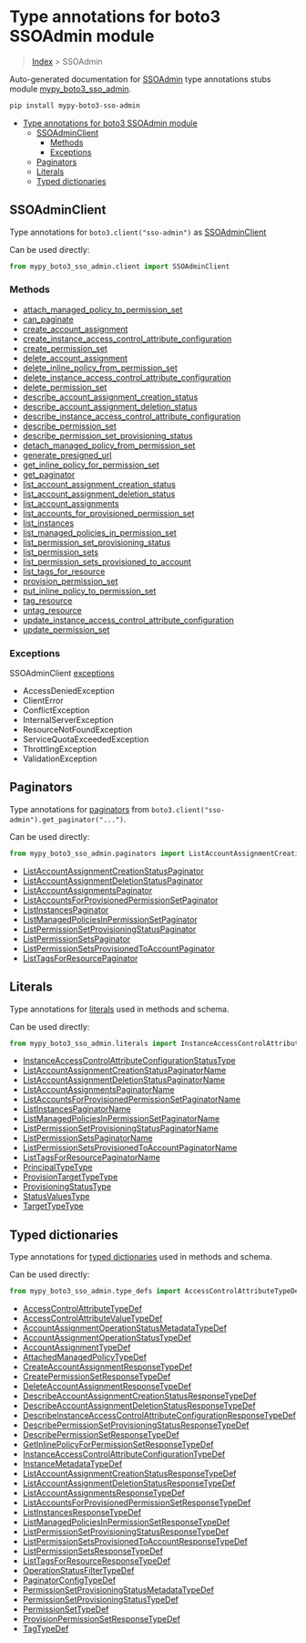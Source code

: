 # Type annotations for boto3 SSOAdmin module

> [Index](..) > SSOAdmin

Auto-generated documentation for
[SSOAdmin](https://boto3.amazonaws.com/v1/documentation/api/1.17.77/reference/services/sso-admin.html#SSOAdmin)
type annotations stubs module
[mypy_boto3_sso_admin](https://pypi.org/project/mypy-boto3-sso-admin/).

```bash
pip install mypy-boto3-sso-admin
```

- [Type annotations for boto3 SSOAdmin module](#type-annotations-for-boto3-ssoadmin-module)
  - [SSOAdminClient](#ssoadminclient)
    - [Methods](#methods)
    - [Exceptions](#exceptions)
  - [Paginators](#paginators)
  - [Literals](#literals)
  - [Typed dictionaries](#typed-dictionaries)

## SSOAdminClient

Type annotations for `boto3.client("sso-admin")` as
[SSOAdminClient](./client.md)

Can be used directly:

```python
from mypy_boto3_sso_admin.client import SSOAdminClient
```

### Methods

- [attach_managed_policy_to_permission_set](./client.md#attach_managed_policy_to_permission_set)
- [can_paginate](./client.md#can_paginate)
- [create_account_assignment](./client.md#create_account_assignment)
- [create_instance_access_control_attribute_configuration](./client.md#create_instance_access_control_attribute_configuration)
- [create_permission_set](./client.md#create_permission_set)
- [delete_account_assignment](./client.md#delete_account_assignment)
- [delete_inline_policy_from_permission_set](./client.md#delete_inline_policy_from_permission_set)
- [delete_instance_access_control_attribute_configuration](./client.md#delete_instance_access_control_attribute_configuration)
- [delete_permission_set](./client.md#delete_permission_set)
- [describe_account_assignment_creation_status](./client.md#describe_account_assignment_creation_status)
- [describe_account_assignment_deletion_status](./client.md#describe_account_assignment_deletion_status)
- [describe_instance_access_control_attribute_configuration](./client.md#describe_instance_access_control_attribute_configuration)
- [describe_permission_set](./client.md#describe_permission_set)
- [describe_permission_set_provisioning_status](./client.md#describe_permission_set_provisioning_status)
- [detach_managed_policy_from_permission_set](./client.md#detach_managed_policy_from_permission_set)
- [generate_presigned_url](./client.md#generate_presigned_url)
- [get_inline_policy_for_permission_set](./client.md#get_inline_policy_for_permission_set)
- [get_paginator](./client.md#get_paginator)
- [list_account_assignment_creation_status](./client.md#list_account_assignment_creation_status)
- [list_account_assignment_deletion_status](./client.md#list_account_assignment_deletion_status)
- [list_account_assignments](./client.md#list_account_assignments)
- [list_accounts_for_provisioned_permission_set](./client.md#list_accounts_for_provisioned_permission_set)
- [list_instances](./client.md#list_instances)
- [list_managed_policies_in_permission_set](./client.md#list_managed_policies_in_permission_set)
- [list_permission_set_provisioning_status](./client.md#list_permission_set_provisioning_status)
- [list_permission_sets](./client.md#list_permission_sets)
- [list_permission_sets_provisioned_to_account](./client.md#list_permission_sets_provisioned_to_account)
- [list_tags_for_resource](./client.md#list_tags_for_resource)
- [provision_permission_set](./client.md#provision_permission_set)
- [put_inline_policy_to_permission_set](./client.md#put_inline_policy_to_permission_set)
- [tag_resource](./client.md#tag_resource)
- [untag_resource](./client.md#untag_resource)
- [update_instance_access_control_attribute_configuration](./client.md#update_instance_access_control_attribute_configuration)
- [update_permission_set](./client.md#update_permission_set)

### Exceptions

SSOAdminClient [exceptions](./client.md#exceptions)

- AccessDeniedException
- ClientError
- ConflictException
- InternalServerException
- ResourceNotFoundException
- ServiceQuotaExceededException
- ThrottlingException
- ValidationException

## Paginators

Type annotations for [paginators](./paginators.md) from
`boto3.client("sso-admin").get_paginator("...")`.

Can be used directly:

```python
from mypy_boto3_sso_admin.paginators import ListAccountAssignmentCreationStatusPaginator, ...
```

- [ListAccountAssignmentCreationStatusPaginator](./paginators.md#listaccountassignmentcreationstatuspaginator)
- [ListAccountAssignmentDeletionStatusPaginator](./paginators.md#listaccountassignmentdeletionstatuspaginator)
- [ListAccountAssignmentsPaginator](./paginators.md#listaccountassignmentspaginator)
- [ListAccountsForProvisionedPermissionSetPaginator](./paginators.md#listaccountsforprovisionedpermissionsetpaginator)
- [ListInstancesPaginator](./paginators.md#listinstancespaginator)
- [ListManagedPoliciesInPermissionSetPaginator](./paginators.md#listmanagedpoliciesinpermissionsetpaginator)
- [ListPermissionSetProvisioningStatusPaginator](./paginators.md#listpermissionsetprovisioningstatuspaginator)
- [ListPermissionSetsPaginator](./paginators.md#listpermissionsetspaginator)
- [ListPermissionSetsProvisionedToAccountPaginator](./paginators.md#listpermissionsetsprovisionedtoaccountpaginator)
- [ListTagsForResourcePaginator](./paginators.md#listtagsforresourcepaginator)

## Literals

Type annotations for [literals](./literals.md) used in methods and schema.

Can be used directly:

```python
from mypy_boto3_sso_admin.literals import InstanceAccessControlAttributeConfigurationStatusType, ...
```

- [InstanceAccessControlAttributeConfigurationStatusType](./literals.md#instanceaccesscontrolattributeconfigurationstatustype)
- [ListAccountAssignmentCreationStatusPaginatorName](./literals.md#listaccountassignmentcreationstatuspaginatorname)
- [ListAccountAssignmentDeletionStatusPaginatorName](./literals.md#listaccountassignmentdeletionstatuspaginatorname)
- [ListAccountAssignmentsPaginatorName](./literals.md#listaccountassignmentspaginatorname)
- [ListAccountsForProvisionedPermissionSetPaginatorName](./literals.md#listaccountsforprovisionedpermissionsetpaginatorname)
- [ListInstancesPaginatorName](./literals.md#listinstancespaginatorname)
- [ListManagedPoliciesInPermissionSetPaginatorName](./literals.md#listmanagedpoliciesinpermissionsetpaginatorname)
- [ListPermissionSetProvisioningStatusPaginatorName](./literals.md#listpermissionsetprovisioningstatuspaginatorname)
- [ListPermissionSetsPaginatorName](./literals.md#listpermissionsetspaginatorname)
- [ListPermissionSetsProvisionedToAccountPaginatorName](./literals.md#listpermissionsetsprovisionedtoaccountpaginatorname)
- [ListTagsForResourcePaginatorName](./literals.md#listtagsforresourcepaginatorname)
- [PrincipalTypeType](./literals.md#principaltypetype)
- [ProvisionTargetTypeType](./literals.md#provisiontargettypetype)
- [ProvisioningStatusType](./literals.md#provisioningstatustype)
- [StatusValuesType](./literals.md#statusvaluestype)
- [TargetTypeType](./literals.md#targettypetype)

## Typed dictionaries

Type annotations for [typed dictionaries](./type_defs.md) used in methods and
schema.

Can be used directly:

```python
from mypy_boto3_sso_admin.type_defs import AccessControlAttributeTypeDef, ...
```

- [AccessControlAttributeTypeDef](./type_defs.md#accesscontrolattributetypedef)
- [AccessControlAttributeValueTypeDef](./type_defs.md#accesscontrolattributevaluetypedef)
- [AccountAssignmentOperationStatusMetadataTypeDef](./type_defs.md#accountassignmentoperationstatusmetadatatypedef)
- [AccountAssignmentOperationStatusTypeDef](./type_defs.md#accountassignmentoperationstatustypedef)
- [AccountAssignmentTypeDef](./type_defs.md#accountassignmenttypedef)
- [AttachedManagedPolicyTypeDef](./type_defs.md#attachedmanagedpolicytypedef)
- [CreateAccountAssignmentResponseTypeDef](./type_defs.md#createaccountassignmentresponsetypedef)
- [CreatePermissionSetResponseTypeDef](./type_defs.md#createpermissionsetresponsetypedef)
- [DeleteAccountAssignmentResponseTypeDef](./type_defs.md#deleteaccountassignmentresponsetypedef)
- [DescribeAccountAssignmentCreationStatusResponseTypeDef](./type_defs.md#describeaccountassignmentcreationstatusresponsetypedef)
- [DescribeAccountAssignmentDeletionStatusResponseTypeDef](./type_defs.md#describeaccountassignmentdeletionstatusresponsetypedef)
- [DescribeInstanceAccessControlAttributeConfigurationResponseTypeDef](./type_defs.md#describeinstanceaccesscontrolattributeconfigurationresponsetypedef)
- [DescribePermissionSetProvisioningStatusResponseTypeDef](./type_defs.md#describepermissionsetprovisioningstatusresponsetypedef)
- [DescribePermissionSetResponseTypeDef](./type_defs.md#describepermissionsetresponsetypedef)
- [GetInlinePolicyForPermissionSetResponseTypeDef](./type_defs.md#getinlinepolicyforpermissionsetresponsetypedef)
- [InstanceAccessControlAttributeConfigurationTypeDef](./type_defs.md#instanceaccesscontrolattributeconfigurationtypedef)
- [InstanceMetadataTypeDef](./type_defs.md#instancemetadatatypedef)
- [ListAccountAssignmentCreationStatusResponseTypeDef](./type_defs.md#listaccountassignmentcreationstatusresponsetypedef)
- [ListAccountAssignmentDeletionStatusResponseTypeDef](./type_defs.md#listaccountassignmentdeletionstatusresponsetypedef)
- [ListAccountAssignmentsResponseTypeDef](./type_defs.md#listaccountassignmentsresponsetypedef)
- [ListAccountsForProvisionedPermissionSetResponseTypeDef](./type_defs.md#listaccountsforprovisionedpermissionsetresponsetypedef)
- [ListInstancesResponseTypeDef](./type_defs.md#listinstancesresponsetypedef)
- [ListManagedPoliciesInPermissionSetResponseTypeDef](./type_defs.md#listmanagedpoliciesinpermissionsetresponsetypedef)
- [ListPermissionSetProvisioningStatusResponseTypeDef](./type_defs.md#listpermissionsetprovisioningstatusresponsetypedef)
- [ListPermissionSetsProvisionedToAccountResponseTypeDef](./type_defs.md#listpermissionsetsprovisionedtoaccountresponsetypedef)
- [ListPermissionSetsResponseTypeDef](./type_defs.md#listpermissionsetsresponsetypedef)
- [ListTagsForResourceResponseTypeDef](./type_defs.md#listtagsforresourceresponsetypedef)
- [OperationStatusFilterTypeDef](./type_defs.md#operationstatusfiltertypedef)
- [PaginatorConfigTypeDef](./type_defs.md#paginatorconfigtypedef)
- [PermissionSetProvisioningStatusMetadataTypeDef](./type_defs.md#permissionsetprovisioningstatusmetadatatypedef)
- [PermissionSetProvisioningStatusTypeDef](./type_defs.md#permissionsetprovisioningstatustypedef)
- [PermissionSetTypeDef](./type_defs.md#permissionsettypedef)
- [ProvisionPermissionSetResponseTypeDef](./type_defs.md#provisionpermissionsetresponsetypedef)
- [TagTypeDef](./type_defs.md#tagtypedef)
